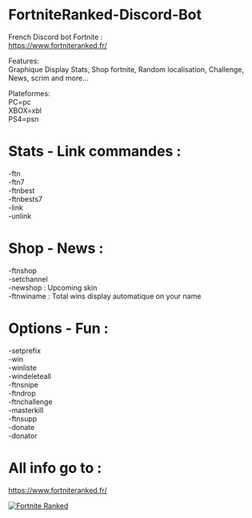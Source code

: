 # FortniteRanked-Discord-Bot
French Discord bot Fortnite :<br>
https://www.fortniteranked.fr/

Features:<br>
Graphique Display Stats, Shop fortnite, Random localisation, Challenge, News, scrim and more...<br>


Plateformes: <br>
PC=pc<br>
XBOX=xbl<br>
PS4=psn<br>

# Stats - Link commandes :<br>
-ftn <plateforme> <Epic game name><br>
-ftn7 <plateforme> <Epic game name><br>
-ftnbest <plateforme> <Epic game name> <Epic game name><br>
-ftnbests7 <plateforme> <Epic game name> <Epic game name><br>
-link <plateforme> <Epic game name><br>
-unlink <plateforme> <Epic game name><br>
  
# Shop - News :<br>
-ftnshop<br>
-setchannel <id channel to display automatique shop><br>
-newshop : Upcoming skin<br>
-ftnwiname : Total wins display automatique on your name<br>

# Options - Fun :<br>
-setprefix <newprefix><br>
-win<br>
-winliste<br>
-windeleteall<br>
-ftnsnipe<br>
-ftndrop<br>
-ftnchallenge<br>
-masterkill<br>
-ftnsupp <args><br>
-donate<br>
-donator<br>

# All info go to : <br>
https://www.fortniteranked.fr/
 
 <a href="https://discordbots.org/bot/424670184687534080" >
  <img src="https://discordbots.org/api/widget/424670184687534080.svg" alt="Fortnite Ranked" />
</a>




